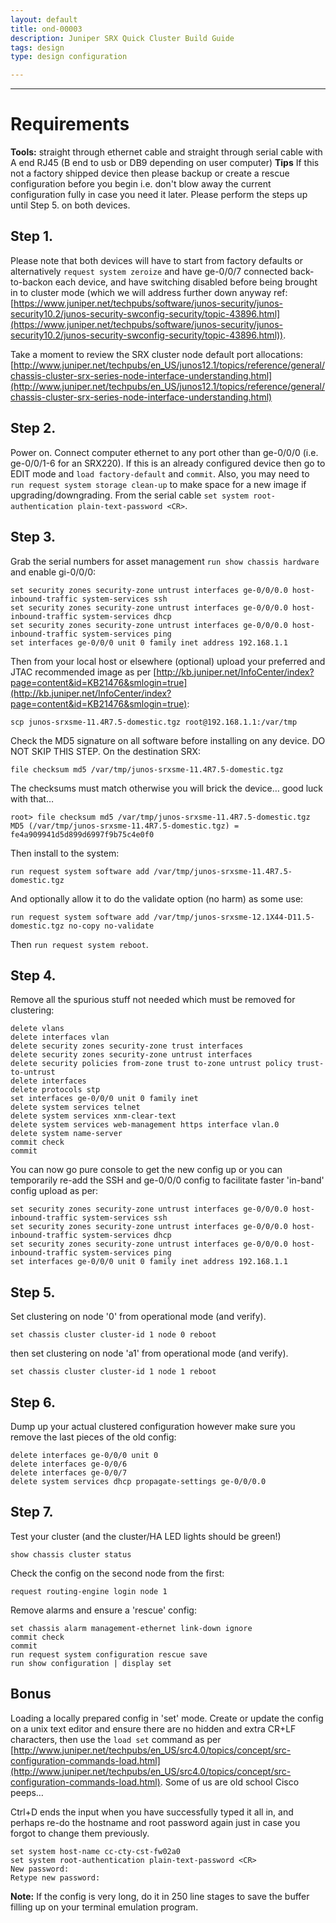 ```yaml
---
layout: default
title: ond-00003
description: Juniper SRX Quick Cluster Build Guide
tags: design 
type: design configuration

---
```


---

# Requirements

**Tools:** straight through ethernet cable and straight through serial cable with A end RJ45 (B end to usb or DB9 depending on user computer)
**Tips** If this not a factory shipped device then please backup or create a rescue configuration before you begin i.e. don't blow away the current configuration fully in case you need it later. Please perform the steps up until Step 5. on both devices.

## Step 1.
Please note that both devices will have to start from factory defaults or alternatively ```request system zeroize``` and have ge-0/0/7 connected back-to-backon each device, and have switching disabled before being brought in to cluster mode (which we will address further down anyway ref: [https://www.juniper.net/techpubs/software/junos-security/junos-security10.2/junos-security-swconfig-security/topic-43896.html](https://www.juniper.net/techpubs/software/junos-security/junos-security10.2/junos-security-swconfig-security/topic-43896.html)).

Take a moment to review the SRX cluster node default port allocations: [http://www.juniper.net/techpubs/en_US/junos12.1/topics/reference/general/chassis-cluster-srx-series-node-interface-understanding.html](http://www.juniper.net/techpubs/en_US/junos12.1/topics/reference/general/chassis-cluster-srx-series-node-interface-understanding.html)

## Step 2.

Power on. Connect computer ethernet to any port other than ge-0/0/0 (i.e. ge-0/0/1-6 for an SRX220). If this is an already configured device then go to EDIT mode and ```load factory-default``` and ```commit```. Also, you may need to ```run request system storage clean-up``` to make space for a new image if upgrading/downgrading. From the serial cable ```set system root-authentication plain-text-password <CR>```.

## Step 3.

Grab the serial numbers for asset management ```run show chassis hardware``` and enable gi-0/0/0:
```
set security zones security-zone untrust interfaces ge-0/0/0.0 host-inbound-traffic system-services ssh
set security zones security-zone untrust interfaces ge-0/0/0.0 host-inbound-traffic system-services dhcp
set security zones security-zone untrust interfaces ge-0/0/0.0 host-inbound-traffic system-services ping
set interfaces ge-0/0/0 unit 0 family inet address 192.168.1.1
```
Then from your local host or elsewhere (optional) upload your preferred and JTAC recommended image as per [http://kb.juniper.net/InfoCenter/index?page=content&id=KB21476&smlogin=true](http://kb.juniper.net/InfoCenter/index?page=content&id=KB21476&smlogin=true):
```
scp junos-srxsme-11.4R7.5-domestic.tgz root@192.168.1.1:/var/tmp
```
Check the MD5 signature on all software before installing on any device. DO NOT SKIP THIS STEP. On the destination SRX:
```
file checksum md5 /var/tmp/junos-srxsme-11.4R7.5-domestic.tgz
```
The checksums must match otherwise you will brick the device… good luck with that…
```
root> file checksum md5 /var/tmp/junos-srxsme-11.4R7.5-domestic.tgz
MD5 (/var/tmp/junos-srxsme-11.4R7.5-domestic.tgz) = fe4a909941d5d899d6997f9b75c4e0f0
```
Then install to the system:
```
run request system software add /var/tmp/junos-srxsme-11.4R7.5-domestic.tgz
```
And optionally allow it to do the validate option (no harm) as some use:
```
run request system software add /var/tmp/junos-srxsme-12.1X44-D11.5-domestic.tgz no-copy no-validate
```
Then ```run request system reboot```.

## Step 4.

Remove all the spurious stuff not needed which must be removed for clustering:
```
delete vlans
delete interfaces vlan
delete security zones security-zone trust interfaces
delete security zones security-zone untrust interfaces
delete security policies from-zone trust to-zone untrust policy trust-to-untrust
delete interfaces
delete protocols stp
set interfaces ge-0/0/0 unit 0 family inet
delete system services telnet
delete system services xnm-clear-text
delete system services web-management https interface vlan.0
delete system name-server
commit check
commit
```
You can now go pure console to get the new config up or you can temporarily re-add the SSH and ge-0/0/0 config to facilitate faster 'in-band' config upload as per:
```
set security zones security-zone untrust interfaces ge-0/0/0.0 host-inbound-traffic system-services ssh
set security zones security-zone untrust interfaces ge-0/0/0.0 host-inbound-traffic system-services dhcp
set security zones security-zone untrust interfaces ge-0/0/0.0 host-inbound-traffic system-services ping
set interfaces ge-0/0/0 unit 0 family inet address 192.168.1.1
```

## Step 5.

Set clustering on node '0' from operational mode (and verify).
```
set chassis cluster cluster-id 1 node 0 reboot
```
then set clustering on node 'a1' from operational mode (and verify).
```
set chassis cluster cluster-id 1 node 1 reboot
```

## Step 6. 

Dump up your actual clustered configuration however make sure you remove the last pieces of the old config:
```
delete interfaces ge-0/0/0 unit 0
delete interfaces ge-0/0/6
delete interfaces ge-0/0/7
delete system services dhcp propagate-settings ge-0/0/0.0
```

## Step 7.

Test your cluster (and the cluster/HA LED lights should be green!)
```
show chassis cluster status
```
Check the config on the second node from the first:
```
request routing-engine login node 1
```
Remove alarms and ensure a 'rescue' config:
```
set chassis alarm management-ethernet link-down ignore
commit check
commit
run request system configuration rescue save
run show configuration | display set
```

## Bonus

Loading a locally prepared config in 'set' mode. Create or update the config on a unix text editor and ensure there are no hidden and extra CR+LF characters, then use the ```load set``` command as per [http://www.juniper.net/techpubs/en_US/src4.0/topics/concept/src-configuration-commands-load.html](http://www.juniper.net/techpubs/en_US/src4.0/topics/concept/src-configuration-commands-load.html). Some of us are old school Cisco peeps…

Ctrl+D ends the input when you have successfully typed it all in, and perhaps re-do the hostname and root password again just in case you forgot to change them previously.
```
set system host-name cc-cty-cst-fw02a0
set system root-authentication plain-text-password <CR>
New password:
Retype new password:
```

**Note:** If the config is very long, do it in 250 line stages to save the buffer filling up on your terminal emulation program.






